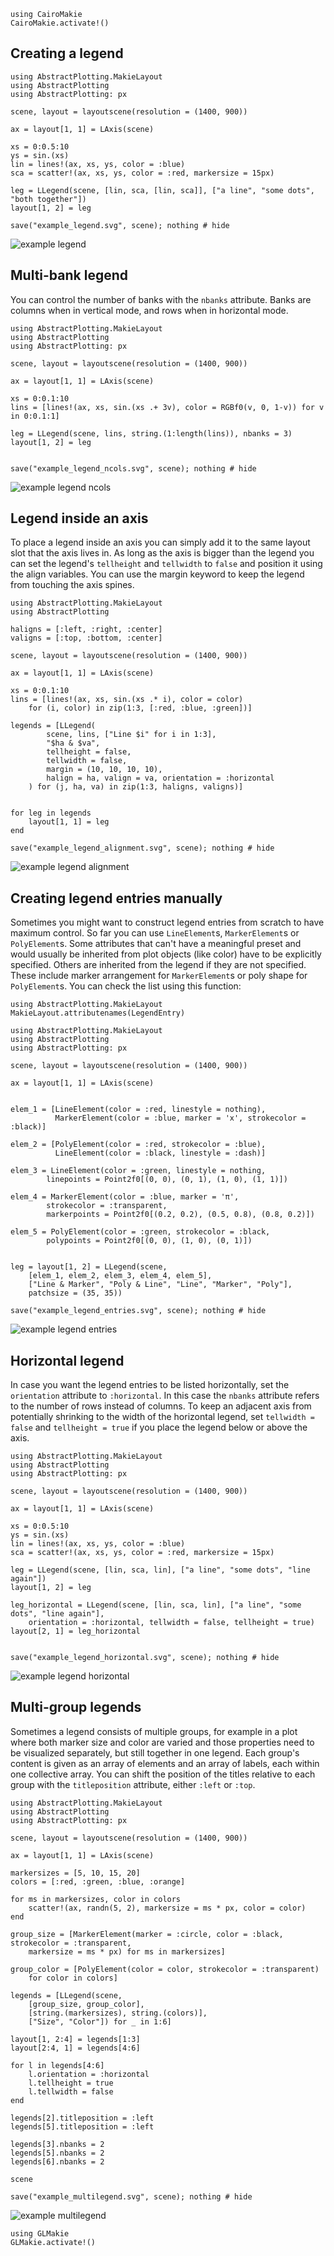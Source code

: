```@eval
using CairoMakie
CairoMakie.activate!()
```

## Creating a legend

```@example
using AbstractPlotting.MakieLayout
using AbstractPlotting
using AbstractPlotting: px

scene, layout = layoutscene(resolution = (1400, 900))

ax = layout[1, 1] = LAxis(scene)

xs = 0:0.5:10
ys = sin.(xs)
lin = lines!(ax, xs, ys, color = :blue)
sca = scatter!(ax, xs, ys, color = :red, markersize = 15px)

leg = LLegend(scene, [lin, sca, [lin, sca]], ["a line", "some dots", "both together"])
layout[1, 2] = leg

save("example_legend.svg", scene); nothing # hide
```

![example legend](example_legend.svg)


## Multi-bank legend

You can control the number of banks with the `nbanks` attribute. Banks are columns
when in vertical mode, and rows when in horizontal mode.

```@example
using AbstractPlotting.MakieLayout
using AbstractPlotting
using AbstractPlotting: px

scene, layout = layoutscene(resolution = (1400, 900))

ax = layout[1, 1] = LAxis(scene)

xs = 0:0.1:10
lins = [lines!(ax, xs, sin.(xs .+ 3v), color = RGBf0(v, 0, 1-v)) for v in 0:0.1:1]

leg = LLegend(scene, lins, string.(1:length(lins)), nbanks = 3)
layout[1, 2] = leg


save("example_legend_ncols.svg", scene); nothing # hide
```

![example legend ncols](example_legend_ncols.svg)



## Legend inside an axis

To place a legend inside an axis you can simply add it to the same layout slot
that the axis lives in. As long as the axis is bigger than the legend you can
set the legend's `tellheight` and `tellwidth` to `false` and position it using the align
variables. You can use the margin keyword to keep the legend from touching the axis
spines.

```@example
using AbstractPlotting.MakieLayout
using AbstractPlotting

haligns = [:left, :right, :center]
valigns = [:top, :bottom, :center]

scene, layout = layoutscene(resolution = (1400, 900))

ax = layout[1, 1] = LAxis(scene)

xs = 0:0.1:10
lins = [lines!(ax, xs, sin.(xs .* i), color = color)
    for (i, color) in zip(1:3, [:red, :blue, :green])]

legends = [LLegend(
        scene, lins, ["Line $i" for i in 1:3],
        "$ha & $va",
        tellheight = false,
        tellwidth = false,
        margin = (10, 10, 10, 10),
        halign = ha, valign = va, orientation = :horizontal
    ) for (j, ha, va) in zip(1:3, haligns, valigns)]


for leg in legends
    layout[1, 1] = leg
end

save("example_legend_alignment.svg", scene); nothing # hide
```

![example legend alignment](example_legend_alignment.svg)


## Creating legend entries manually

Sometimes you might want to construct legend entries from scratch to have maximum
control. So far you can use `LineElement`s, `MarkerElement`s or `PolyElement`s.
Some attributes that can't have a meaningful preset and would usually be inherited
from plot objects (like color) have to be explicitly specified. Others are
inherited from the legend if they are not specified. These include marker
arrangement for `MarkerElement`s or poly shape for `PolyElement`s. You can check
the list using this function:

```@example
using AbstractPlotting.MakieLayout
MakieLayout.attributenames(LegendEntry)
```


```@example
using AbstractPlotting.MakieLayout
using AbstractPlotting
using AbstractPlotting: px

scene, layout = layoutscene(resolution = (1400, 900))

ax = layout[1, 1] = LAxis(scene)


elem_1 = [LineElement(color = :red, linestyle = nothing),
          MarkerElement(color = :blue, marker = 'x', strokecolor = :black)]

elem_2 = [PolyElement(color = :red, strokecolor = :blue),
          LineElement(color = :black, linestyle = :dash)]

elem_3 = LineElement(color = :green, linestyle = nothing,
        linepoints = Point2f0[(0, 0), (0, 1), (1, 0), (1, 1)])

elem_4 = MarkerElement(color = :blue, marker = 'π',
        strokecolor = :transparent,
        markerpoints = Point2f0[(0.2, 0.2), (0.5, 0.8), (0.8, 0.2)])

elem_5 = PolyElement(color = :green, strokecolor = :black,
        polypoints = Point2f0[(0, 0), (1, 0), (0, 1)])


leg = layout[1, 2] = LLegend(scene,
    [elem_1, elem_2, elem_3, elem_4, elem_5],
    ["Line & Marker", "Poly & Line", "Line", "Marker", "Poly"],
    patchsize = (35, 35))

save("example_legend_entries.svg", scene); nothing # hide
```

![example legend entries](example_legend_entries.svg)


## Horizontal legend

In case you want the legend entries to be listed horizontally, set the `orientation`
attribute to `:horizontal`. In this case the `nbanks` attribute refers to the
number of rows instead of columns. To keep an adjacent axis from potentially shrinking to
the width of the horizontal legend, set `tellwidth = false` and `tellheight = true`
if you place the legend below or above the axis.



```@example
using AbstractPlotting.MakieLayout
using AbstractPlotting
using AbstractPlotting: px

scene, layout = layoutscene(resolution = (1400, 900))

ax = layout[1, 1] = LAxis(scene)

xs = 0:0.5:10
ys = sin.(xs)
lin = lines!(ax, xs, ys, color = :blue)
sca = scatter!(ax, xs, ys, color = :red, markersize = 15px)

leg = LLegend(scene, [lin, sca, lin], ["a line", "some dots", "line again"])
layout[1, 2] = leg

leg_horizontal = LLegend(scene, [lin, sca, lin], ["a line", "some dots", "line again"],
    orientation = :horizontal, tellwidth = false, tellheight = true)
layout[2, 1] = leg_horizontal


save("example_legend_horizontal.svg", scene); nothing # hide
```

![example legend horizontal](example_legend_horizontal.svg)


## Multi-group legends

Sometimes a legend consists of multiple groups, for example in a plot where both
marker size and color are varied and those properties need to be visualized
separately, but still together in one legend. Each group's content is given as
an array of elements and an array of labels, each within one collective array.
You can shift the position of the titles relative to each group with the
`titleposition` attribute, either `:left` or `:top`.

```@example
using AbstractPlotting.MakieLayout
using AbstractPlotting
using AbstractPlotting: px

scene, layout = layoutscene(resolution = (1400, 900))

ax = layout[1, 1] = LAxis(scene)

markersizes = [5, 10, 15, 20]
colors = [:red, :green, :blue, :orange]

for ms in markersizes, color in colors
    scatter!(ax, randn(5, 2), markersize = ms * px, color = color)
end

group_size = [MarkerElement(marker = :circle, color = :black, strokecolor = :transparent,
    markersize = ms * px) for ms in markersizes]

group_color = [PolyElement(color = color, strokecolor = :transparent)
    for color in colors]

legends = [LLegend(scene,
    [group_size, group_color],
    [string.(markersizes), string.(colors)],
    ["Size", "Color"]) for _ in 1:6]

layout[1, 2:4] = legends[1:3]
layout[2:4, 1] = legends[4:6]

for l in legends[4:6]
    l.orientation = :horizontal
    l.tellheight = true
    l.tellwidth = false
end

legends[2].titleposition = :left
legends[5].titleposition = :left

legends[3].nbanks = 2
legends[5].nbanks = 2
legends[6].nbanks = 2

scene

save("example_multilegend.svg", scene); nothing # hide
```

![example multilegend](example_multilegend.svg)

```@eval
using GLMakie
GLMakie.activate!()
```